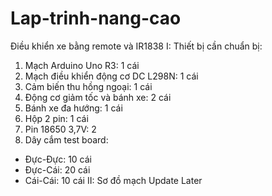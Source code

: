 # Lap-trinh-nang-cao
Điều khiển xe bằng remote và IR1838
I: Thiết bị cần chuẩn bị:
1. Mạch Arduino Uno R3: 1 cái
2. Mạch điều khiển động cơ DC L298N: 1 cái
3. Cảm biến thu hồng ngoại: 1 cái
4. Động cơ giảm tốc và bánh xe: 2 cái
5. Bánh xe đa hướng: 1 cái
6. Hộp 2 pin: 1 cái
7. Pin 18650 3,7V: 2 
8. Dây cắm test board:
- Đực-Đực: 10 cái
- Đực-Cái: 20 cái
- Cái-Cái: 10 cái
II: Sơ đồ mạch
Update Later




